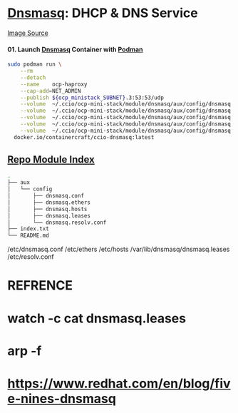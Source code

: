 # [Dnsmasq]: DHCP & DNS Service
[Image Source](https://hub.docker.com/r/containercraft/ccio-dnsmasq)

#### 01\. Launch [Dnsmasq] Container with [Podman]
```sh
sudo podman run \
    --rm                                                                                                      \
    --detach                                                                                                  \
    --name    ocp-haproxy                                                                                     \
    --cap-add=NET_ADMIN                                                                                       \
    --publish ${ocp_ministack_SUBNET}.3:53:53/udp                                                             \
    --volume  ~/.ccio/ocp-mini-stack/module/dnsmasq/aux/config/dnsmasq.conf:/etc/dnsmasq.conf                 \
    --volume  ~/.ccio/ocp-mini-stack/module/dnsmasq/aux/config/dnsmasq.ethers:/etc/ethers                     \
    --volume  ~/.ccio/ocp-mini-stack/module/dnsmasq/aux/config/dnsmasq.hosts:/etc/hosts                       \
    --volume  ~/.ccio/ocp-mini-stack/module/dnsmasq/aux/config/dnsmasq.leases:/var/lib/dnsmasq/dnsmasq.leases \
    --volume  ~/.ccio/ocp-mini-stack/module/dnsmasq/aux/config/dnsmasq.resolv.conf:/etc/resolv.conf           \
  docker.io/containercraft/ccio-dnsmasq:latest
```
## [Repo Module Index](/ocp-mini-stack/tree/master/module/dnsmasq)
```sh
.
├── aux
│   └── config
│       ├── dnsmasq.conf
│       ├── dnsmasq.ethers
│       ├── dnsmasq.hosts
│       ├── dnsmasq.leases
│       └── dnsmasq.resolv.conf
├── index.txt
└── README.md
```
<!-- Markdown link & img dfn's -->
[Podman]:https://podman.io
[Dnsmasq]:http://www.thekelleys.org.uk/dnsmasq/doc.html
[Application Router]:https://blog.openshift.com/ocp-custom-routing/

/etc/dnsmasq.conf
/etc/ethers 
/etc/hosts 
/var/lib/dnsmasq/dnsmasq.leases
/etc/resolv.conf 
# REFRENCE
# watch -c cat dnsmasq.leases 
# arp -f
# https://www.redhat.com/en/blog/five-nines-dnsmasq
